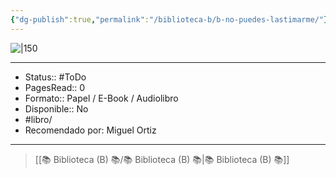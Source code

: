 ```yaml
---
{"dg-publish":true,"permalink":"/biblioteca-b/b-no-puedes-lastimarme/"}
---
```



![|150](https://m.media-amazon.com/images/I/61g9+Wvoz-L._SL1360_.jpg)

---

- Status:: #ToDo 
- PagesRead:: 0 
- Formato:: Papel / E-Book / Audiolibro
- Disponible:: No
- #libro/
- Recomendado por: Miguel Ortiz

---

> [[📚 Biblioteca (B) 📚/📚 Biblioteca (B) 📚\|📚 Biblioteca (B) 📚]]